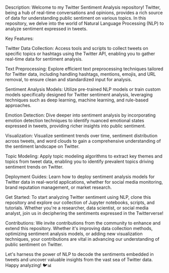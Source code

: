 Description:
Welcome to my Twitter Sentiment Analysis repository! Twitter, being a hub of real-time conversations and opinions, provides a rich source of data for understanding public sentiment on various topics. In this repository, we delve into the world of Natural Language Processing (NLP) to analyze sentiment expressed in tweets.

Key Features:

Twitter Data Collection: Access tools and scripts to collect tweets on specific topics or hashtags using the Twitter API, enabling you to gather real-time data for sentiment analysis.

Text Preprocessing: Explore efficient text preprocessing techniques tailored for Twitter data, including handling hashtags, mentions, emojis, and URL removal, to ensure clean and standardized input for analysis.

Sentiment Analysis Models: Utilize pre-trained NLP models or train custom models specifically designed for Twitter sentiment analysis, leveraging techniques such as deep learning, machine learning, and rule-based approaches.

Emotion Detection: Dive deeper into sentiment analysis by incorporating emotion detection techniques to identify nuanced emotional states expressed in tweets, providing richer insights into public sentiment.

Visualization: Visualize sentiment trends over time, sentiment distribution across tweets, and word clouds to gain a comprehensive understanding of the sentiment landscape on Twitter.

Topic Modeling: Apply topic modeling algorithms to extract key themes and topics from tweet data, enabling you to identify prevalent topics driving sentiment trends on Twitter.

Deployment Guides: Learn how to deploy sentiment analysis models for Twitter data in real-world applications, whether for social media monitoring, brand reputation management, or market research.

Get Started:
To start analyzing Twitter sentiment using NLP, clone this repository and explore our collection of Jupyter notebooks, scripts, and tutorials. Whether you're a researcher, data scientist, or social media analyst, join us in deciphering the sentiments expressed in the Twitterverse!

Contributions:
We invite contributions from the community to enhance and extend this repository. Whether it's improving data collection methods, optimizing sentiment analysis models, or adding new visualization techniques, your contributions are vital in advancing our understanding of public sentiment on Twitter.

Let's harness the power of NLP to decode the sentiments embedded in tweets and uncover valuable insights from the vast sea of Twitter data. Happy analyzing! 🐦📊
